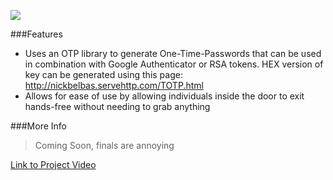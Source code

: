 ![](https://github.com/nickdrones/The-LiveBolt/blob/master/Logo.PNG?raw=true)

###Features

- Uses an OTP library to generate One-Time-Passwords that can be used in combination with Google Authenticator or RSA tokens. HEX version of key can be generated using this page: http://nickbelbas.servehttp.com/TOTP.html
- Allows for ease of use by allowing individuals inside the door to exit hands-free without needing to grab anything

###More Info

> Coming Soon, finals are annoying



[Link to Project Video](http://localhost/ "link title")





